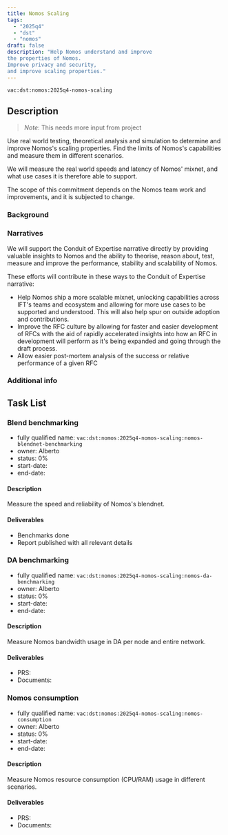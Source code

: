 ```yaml
---
title: Nomos Scaling
tags:
  - "2025q4"
  - "dst"
  - "nomos"
draft: false
description: "Help Nomos understand and improve
the properties of Nomos.
Improve privacy and security,
and improve scaling properties."
---
```


`vac:dst:nomos:2025q4-nomos-scaling`


## Description
> *Note*: This needs more input from project

Use real world testing,
theoretical analysis
and simulation
to determine and improve Nomos's scaling properties.
Find the limits of Nomos's capabilities
and measure them in different scenarios.

We will measure the real world speeds and latency of Nomos' mixnet,
and what use cases it is therefore able to support.

The scope of this commitment depends on the Nomos team
work and improvements, and it is subjected to change.

### Background

### Narratives

We will support the Conduit of Expertise narrative directly
by providing valuable insights to Nomos
and the ability to theorise, reason about,
test, measure and improve
the performance, stability and scalability of Nomos.

These efforts will contribute in these ways to the Conduit of Expertise narrative:

* Help Nomos ship a more scalable mixnet,
  unlocking capabilities across IFT's teams and ecosystem
  and allowing for more use cases to be supported and understood.
This will also help spur on outside adoption and contributions.
* Improve the RFC culture
  by allowing for faster and easier development of RFCs
  with the aid of rapidly accelerated insights into how an RFC in development will perform as it's being expanded and going through the draft process.
* Allow easier post-mortem analysis of the success or relative performance of a given RFC

### Additional info

## Task List

### Blend benchmarking

* fully qualified name: `vac:dst:nomos:2025q4-nomos-scaling:nomos-blendnet-benchmarking`
* owner: Alberto
* status: 0%
* start-date:
* end-date:

#### Description

Measure the speed and reliability of Nomos's blendnet.

#### Deliverables
* Benchmarks done
* Report published with all relevant details


### DA benchmarking

* fully qualified name: `vac:dst:nomos:2025q4-nomos-scaling:nomos-da-benchmarking`
* owner: Alberto
* status: 0%
* start-date:
* end-date:

#### Description

Measure Nomos bandwidth usage in DA per node and entire network.

#### Deliverables
* PRS:
* Documents:


### Nomos consumption

* fully qualified name: `vac:dst:nomos:2025q4-nomos-scaling:nomos-consumption`
* owner: Alberto
* status: 0%
* start-date:
* end-date:

#### Description

Measure Nomos resource consumption (CPU/RAM) usage in different scenarios.

#### Deliverables
* PRS:
* Documents: